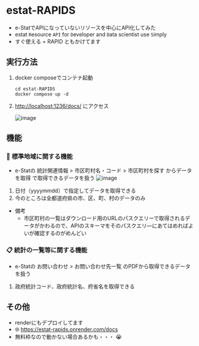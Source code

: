 # estat-RAPIDS

- e-StatでAPIになっていないリソースを中心にAPI化してみた
- estat `R`esource `API` for `D`eveloper and `D`ata scientist use `S`imply
- すぐ使える = RAPID ともかけてます

## 実行方法

1. docker composeでコンテナ起動

    ``` shell
    cd estat-RAPIDS
    docker compose up -d
    ```

2. <http://localhost:1236/docs/> にアクセス

    ![image](https://github.com/tsutomu-nagano/estat-RAPIDS/assets/59475213/090c3622-da1a-44f5-a537-c57fcc3db5b0)

## 機能

### 🗾 標準地域に関する機能

- e-Statの 統計関連情報 > 市区町村名・コード > 市区町村を探す からデータを取得 で取得できるデータを扱う
  ![image](https://github.com/tsutomu-nagano/estat-sac/assets/59475213/ca692b95-6828-4fa8-a00b-b3b3210219a7)

1. 日付（yyyymmdd）で指定してデータを取得できる
2. 今のところは全都道府県の市、区、町、村のデータのみ

- 備考
  - 市区町村の一覧はダウンロード用のURLのパスクエリーで取得されるデータがかわるので、APIのスキーマをそのパスクエリ―にあてはめればよいが確認するのがめんどい

### :clipboard:  統計の一覧等に関する機能

- e-Statの お問い合わせ > お問い合わせ先一覧 のPDFから取得できるデータを扱う

1. 政府統計コード、政府統計名、府省名を取得できる

## その他

- renderにもデプロイしてます
- 🌐 <https://estat-rapids.onrender.com/docs>
- 無料枠なので動かない場合あるかも・・・ 😭